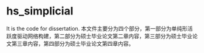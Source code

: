 # hs_simplicial
It is the code for dissertation.
本文件主要分为四个部分，第一部分为单纯形活跃度驱动网络构建，第二部分为硕士毕业论文第二章内容，第三部分为硕士毕业论文第三章内容，第四部分为硕士毕业论文第四章内容。
